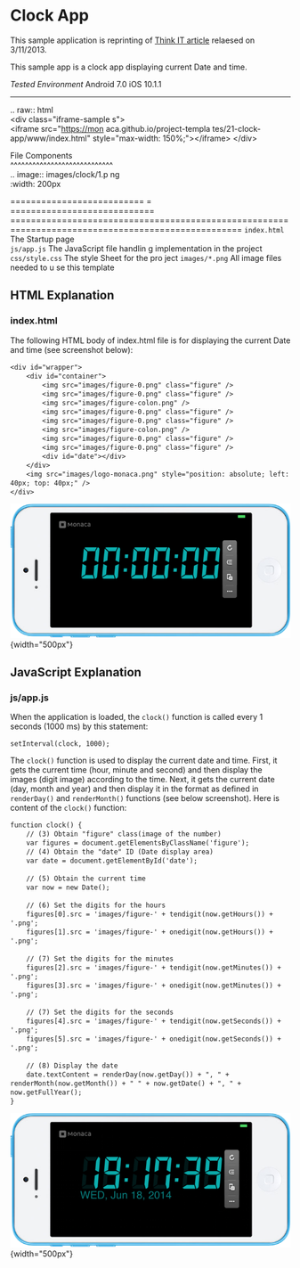Clock App
=========

<div class="admonition note">

This sample application is reprinting of [Think IT
article](http://thinkit.co.jp/story/2013/03/11/3987) relaesed on
3/11/2013.

</div>

This sample app is a clock app displaying current Date and time.

  *Tested Environment*                                       Android 7.0                    iOS 10.1.1
  ---------------------------------------------------------- ------------------------------ -----------------------------------------------------------------------------------------------------
                                                                                            
  .. raw:: html                                                                             
  &lt;div class="iframe-sample                               s"&gt;                         
  &lt;iframe src="<https://mon>                              aca.github.io/project-templa   tes/21-clock-app/www/index.html" style="max-width: 150%;"&gt;&lt;/iframe&gt;
  &lt;/div&gt;                                                                              
                                                                                            
  File Components                                                                           
  \^\^\^\^\^\^\^\^\^\^\^\^\^\^\^\^\^\^\^\^\^\^\^\^\^\^\^\^                                  
  .. image:: images/clock/1.p                                ng                             
  :width: 200px                                                                             
                                                                                            
  ========================== =                               ============================   ===================================================================================================
  `index.html`                                               The Startup page               
  `js/app.js`                                                The JavaScript file handlin    g implementation in the project
  `css/style.css`                                            The style Sheet for the pro    ject
  `images/*.png`                                             All image files needed to u    se this template

HTML Explanation
----------------

### index.html

The following HTML body of index.html file is for displaying the current
Date and time (see screenshot below):

``` {.sourceCode .html}
<div id="wrapper">
    <div id="container">
        <img src="images/figure-0.png" class="figure" />
        <img src="images/figure-0.png" class="figure" />
        <img src="images/figure-colon.png" />
        <img src="images/figure-0.png" class="figure" />
        <img src="images/figure-0.png" class="figure" />
        <img src="images/figure-colon.png" />
        <img src="images/figure-0.png" class="figure" />
        <img src="images/figure-0.png" class="figure" />
        <div id="date"></div>
    </div>
    <img src="images/logo-monaca.png" style="position: absolute; left: 40px; top: 40px;" />
</div>
```

![](images/clock/3.png){width="500px"}

JavaScript Explanation
----------------------

### js/app.js

When the application is loaded, the `clock()` function is called every 1
seconds (1000 ms) by this statement:

``` {.sourceCode .javascript}
setInterval(clock, 1000);
```

The `clock()` function is used to display the current date and time.
First, it gets the current time (hour, minute and second) and then
display the images (digit image) according to the time. Next, it gets
the current date (day, month and year) and then display it in the format
as defined in `renderDay()` and `renderMonth()` functions (see below
screenshot). Here is content of the `clock()` function:

``` {.sourceCode .javascript}
function clock() {
    // (3) Obtain "figure" class(image of the number)
    var figures = document.getElementsByClassName('figure');
    // (4) Obtain the "date" ID (Date display area)
    var date = document.getElementById('date');

    // (5) Obtain the current time
    var now = new Date();

    // (6) Set the digits for the hours
    figures[0].src = 'images/figure-' + tendigit(now.getHours()) + '.png';
    figures[1].src = 'images/figure-' + onedigit(now.getHours()) + '.png';

    // (7) Set the digits for the minutes
    figures[2].src = 'images/figure-' + tendigit(now.getMinutes()) + '.png';
    figures[3].src = 'images/figure-' + onedigit(now.getMinutes()) + '.png';

    // (7) Set the digits for the seconds
    figures[4].src = 'images/figure-' + tendigit(now.getSeconds()) + '.png';
    figures[5].src = 'images/figure-' + onedigit(now.getSeconds()) + '.png';

    // (8) Display the date
    date.textContent = renderDay(now.getDay()) + ", " + renderMonth(now.getMonth()) + " " + now.getDate() + ", " + now.getFullYear();
}
```

![](images/clock/4.png){width="500px"}
